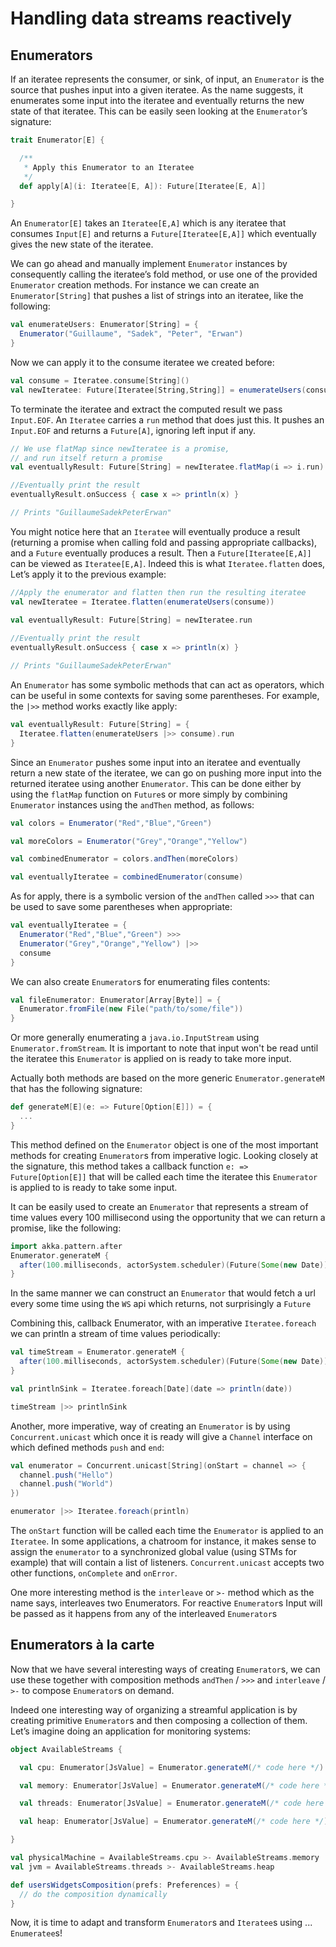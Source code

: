 <!--- Copyright (C) 2009-2016 Lightbend Inc. <https://www.lightbend.com> -->
# Handling data streams reactively

## Enumerators

If an iteratee represents the consumer, or sink, of input, an `Enumerator` is the source that pushes input into a given iteratee. As the name suggests, it enumerates some input into the iteratee and eventually returns the new state of that iteratee. This can be easily seen looking at the `Enumerator`’s signature:

```scala
trait Enumerator[E] {

  /**
   * Apply this Enumerator to an Iteratee
   */
  def apply[A](i: Iteratee[E, A]): Future[Iteratee[E, A]]

}
```

An `Enumerator[E]` takes an `Iteratee[E,A]` which is any iteratee that consumes `Input[E]` and returns a `Future[Iteratee[E,A]]` which eventually gives the new state of the iteratee.

We can go ahead and manually implement `Enumerator` instances by consequently calling the iteratee’s fold method, or use one of the provided `Enumerator` creation methods. For instance we can create an `Enumerator[String]` that pushes a list of strings into an iteratee, like the following:

```scala
val enumerateUsers: Enumerator[String] = {
  Enumerator("Guillaume", "Sadek", "Peter", "Erwan")
}
```

Now we can apply it to the consume iteratee we created before:

```scala
val consume = Iteratee.consume[String]()
val newIteratee: Future[Iteratee[String,String]] = enumerateUsers(consume) 
```

To terminate the iteratee and extract the computed result we pass `Input.EOF`. An `Iteratee` carries a `run` method that does just this. It pushes an `Input.EOF` and returns a `Future[A]`, ignoring left input if any.

```scala
// We use flatMap since newIteratee is a promise, 
// and run itself return a promise
val eventuallyResult: Future[String] = newIteratee.flatMap(i => i.run)

//Eventually print the result
eventuallyResult.onSuccess { case x => println(x) }

// Prints "GuillaumeSadekPeterErwan"
```

You might notice here that an `Iteratee` will eventually produce a result (returning a promise when calling fold and passing appropriate callbacks), and a `Future` eventually produces a result. Then a `Future[Iteratee[E,A]]` can be viewed as `Iteratee[E,A]`. Indeed this is what `Iteratee.flatten` does, Let’s apply it to the previous example:

```scala
//Apply the enumerator and flatten then run the resulting iteratee
val newIteratee = Iteratee.flatten(enumerateUsers(consume))

val eventuallyResult: Future[String] = newIteratee.run
   
//Eventually print the result 
eventuallyResult.onSuccess { case x => println(x) }

// Prints "GuillaumeSadekPeterErwan"
```

An `Enumerator` has some symbolic methods that can act as operators, which can be useful in some contexts for saving some parentheses. For example, the `|>>` method works exactly like apply:

```scala
val eventuallyResult: Future[String] = {
  Iteratee.flatten(enumerateUsers |>> consume).run
}
```

Since an `Enumerator` pushes some input into an iteratee and eventually return a new state of the iteratee, we can go on pushing more input into the returned iteratee using another `Enumerator`. This can be done either by using the `flatMap` function on `Future`s or more simply by combining `Enumerator` instances using the `andThen` method, as follows:

```scala
val colors = Enumerator("Red","Blue","Green")

val moreColors = Enumerator("Grey","Orange","Yellow")

val combinedEnumerator = colors.andThen(moreColors)

val eventuallyIteratee = combinedEnumerator(consume)
```

As for apply, there is a symbolic version of the `andThen` called `>>>` that can be used to save some parentheses when appropriate:

```scala
val eventuallyIteratee = {
  Enumerator("Red","Blue","Green") >>>
  Enumerator("Grey","Orange","Yellow") |>>
  consume    
}
```

We can also create `Enumerator`s for enumerating files contents:

```scala
val fileEnumerator: Enumerator[Array[Byte]] = {
  Enumerator.fromFile(new File("path/to/some/file"))
}
```

Or more generally enumerating a `java.io.InputStream` using `Enumerator.fromStream`. It is important to note that input won't be read until the iteratee this `Enumerator` is applied on is ready to take more input.

Actually both methods are based on the more generic `Enumerator.generateM` that has the following signature:

```scala
def generateM[E](e: => Future[Option[E]]) = {
  ... 
}
```

This method defined on the `Enumerator` object is one of the most important methods for creating `Enumerator`s from imperative logic. Looking closely at the signature, this method takes a callback function `e: => Future[Option[E]]` that will be called each time the iteratee this `Enumerator` is applied to is ready to take some input.

It can be easily used to create an `Enumerator` that represents a stream of time values every 100 millisecond using the opportunity that we can return a promise, like the following:

```scala
import akka.pattern.after
Enumerator.generateM {
  after(100.milliseconds, actorSystem.scheduler)(Future(Some(new Date)))
}
```

In the same manner we can construct an `Enumerator` that would fetch a url every some time using the `WS` api which returns, not surprisingly a `Future`

Combining this, callback Enumerator, with an imperative `Iteratee.foreach` we can println a stream of time values periodically:

```scala
val timeStream = Enumerator.generateM {
  after(100.milliseconds, actorSystem.scheduler)(Future(Some(new Date)))
}

val printlnSink = Iteratee.foreach[Date](date => println(date))

timeStream |>> printlnSink
```

Another, more imperative, way of creating an `Enumerator` is by using `Concurrent.unicast` which once it is ready will give a `Channel` interface on which defined methods `push` and `end`:

```scala
val enumerator = Concurrent.unicast[String](onStart = channel => {
  channel.push("Hello")
  channel.push("World")
})

enumerator |>> Iteratee.foreach(println)
```

The `onStart` function will be called each time the `Enumerator` is applied to an `Iteratee`. In some applications, a chatroom for instance, it makes sense to assign the `enumerator` to a synchronized global value (using STMs for example) that will contain a list of listeners. `Concurrent.unicast` accepts two other functions, `onComplete` and `onError`.

One more interesting method is the `interleave` or `>-` method which as the name says, interleaves two Enumerators. For reactive `Enumerator`s Input will be passed as it happens from any of the interleaved `Enumerator`s

## Enumerators à la carte

Now that we have several interesting ways of creating `Enumerator`s, we can use these together with composition methods `andThen` / `>>>` and `interleave` / `>-` to compose `Enumerator`s on demand.

Indeed one interesting way of organizing a streamful application is by creating primitive `Enumerator`s and then composing a collection of them. Let’s imagine doing an application for monitoring systems:

```scala
object AvailableStreams {

  val cpu: Enumerator[JsValue] = Enumerator.generateM(/* code here */)

  val memory: Enumerator[JsValue] = Enumerator.generateM(/* code here */)

  val threads: Enumerator[JsValue] = Enumerator.generateM(/* code here */)

  val heap: Enumerator[JsValue] = Enumerator.generateM(/* code here */)

}

val physicalMachine = AvailableStreams.cpu >- AvailableStreams.memory
val jvm = AvailableStreams.threads >- AvailableStreams.heap

def usersWidgetsComposition(prefs: Preferences) = {
  // do the composition dynamically
}
```

Now, it is time to adapt and transform `Enumerator`s and `Iteratee`s using ... `Enumeratee`s!
